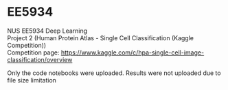 # EE5934
NUS EE5934 Deep Learning  
Project 2 (Human Protein Atlas - Single Cell Classification (Kaggle Competition))  
Competition page: https://www.kaggle.com/c/hpa-single-cell-image-classification/overview



Only the code notebooks were uploaded.
Results were not uploaded due to file size limitation
